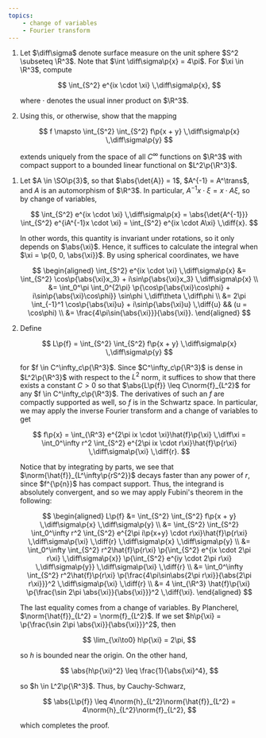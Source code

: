 ```yaml
---
topics:
    - change of variables
    - Fourier transform
---
```


<problem>

1. Let $\diff\sigma$ denote surface measure on the unit sphere $S^2 \subseteq \R^3$. Note that $\int \diff\sigma\p{x} = 4\pi$. For $\xi \in \R^3$, compute

    $$
    \int_{S^2} e^{ix \cdot \xi} \,\diff\sigma\p{x},
    $$

    where $\cdot$ denotes the usual inner product on $\R^3$.

2. Using this, or otherwise, show that the mapping

    $$
    f \mapsto \int_{S^2} \int_{S^2} f\p{x + y} \,\diff\sigma\p{x} \,\diff\sigma\p{y}
    $$

    extends uniquely from the space of all $C^\infty$ functions on $\R^3$ with compact support to a bounded linear functional on $L^2\p{\R^3}$.

</problem>

<solution>

1. Let $A \in \SO\p{3}$, so that $\abs{\det{A}} = 1$, $A^{-1} = A^\trans$, and $A$ is an automorphism of $\R^3$. In particular, $A^{-1}x \cdot \xi = x \cdot A\xi$, so by change of variables,

    $$
    \int_{S^2} e^{ix \cdot \xi} \,\diff\sigma\p{x}
        = \abs{\det{A^{-1}}} \int_{S^2} e^{iA^{-1}x \cdot \xi}
        = \int_{S^2} e^{ix \cdot A\xi} \,\diff{x}.
    $$

    In other words, this quantity is invariant under rotations, so it only depends on $\abs{\xi}$. Hence, it suffices to calculate the integral when $\xi = \p{0, 0, \abs{\xi}}$. By using spherical coordinates, we have

    $$
    \begin{aligned}
        \int_{S^2} e^{ix \cdot \xi} \,\diff\sigma\p{x}
            &= \int_{S^2} \cos\p{\abs{\xi}x_3} + i\sin\p{\abs{\xi}x_3} \,\diff\sigma\p{x} \\
            &= \int_0^\pi \int_0^{2\pi} \p{\cos\p{\abs{\xi}\cos\phi} + i\sin\p{\abs{\xi}\cos\phi}} \sin\phi \,\diff\theta \,\diff\phi \\
            &= 2\pi \int_{-1}^1 \cos\p{\abs{\xi}u} + i\sin\p{\abs{\xi}u} \,\diff{u}
                && (u = \cos\phi) \\
            &= \frac{4\pi\sin{\abs{\xi}}}{\abs{\xi}}.
    \end{aligned}
    $$

2. Define

    $$
    L\p{f} = \int_{S^2} \int_{S^2} f\p{x + y} \,\diff\sigma\p{x} \,\diff\sigma\p{y}
    $$

    for $f \in C^\infty_c\p{\R^3}$. Since $C^\infty_c\p{\R^3}$ is dense in $L^2\p{\R^3}$ with respect to the $L^2$ norm, it suffices to show that there exists a constant $C > 0$ so that $\abs{L\p{f}} \leq C\norm{f}_{L^2}$ for any $f \in C^\infty_c\p{\R^3}$. The derivatives of such an $f$ are compactly supported as well, so $f$ is in the Schwartz space. In particular, we may apply the inverse Fourier transform and a change of variables to get

    $$
    f\p{x}
        = \int_{\R^3} e^{2\pi ix \cdot \xi}\hat{f}\p{\xi} \,\diff\xi
        = \int_0^\infty r^2 \int_{S^2} e^{2\pi ix \cdot r\xi}\hat{f}\p{r\xi} \,\diff\sigma\p{\xi} \,\diff{r}.
    $$

    Notice that by integrating by parts, we see that $\norm{\hat{f}}_{L^\infty\p{rS^2}}$ decays faster than any power of $r$, since $f^{\p{n}}$ has compact support. Thus, the integrand is absolutely convergent, and so we may apply Fubini's theorem in the following:

    $$
    \begin{aligned}
        L\p{f}
            &= \int_{S^2} \int_{S^2} f\p{x + y} \,\diff\sigma\p{x} \,\diff\sigma\p{y} \\
            &= \int_{S^2} \int_{S^2} \int_0^\infty r^2 \int_{S^2} e^{2\pi i\p{x+y} \cdot r\xi}\hat{f}\p{r\xi} \,\diff\sigma\p{\xi} \,\diff{r} \,\diff\sigma\p{x} \,\diff\sigma\p{y} \\
            &= \int_0^\infty \int_{S^2} r^2\hat{f}\p{r\xi} \p{\int_{S^2} e^{ix \cdot 2\pi r\xi} \,\diff\sigma\p{x}} \p{\int_{S^2} e^{iy \cdot 2\pi r\xi} \,\diff\sigma\p{y}} \,\diff\sigma\p{\xi} \,\diff{r} \\
            &= \int_0^\infty \int_{S^2} r^2\hat{f}\p{r\xi} \p{\frac{4\pi\sin\abs{2\pi r\xi}}{\abs{2\pi r\xi}}}^2 \,\diff\sigma\p{\xi} \,\diff{r} \\
            &= 4 \int_{\R^3} \hat{f}\p{\xi} \p{\frac{\sin 2\pi \abs{\xi}}{\abs{\xi}}}^2 \,\diff{\xi}.
    \end{aligned}
    $$

    The last equality comes from a change of variables. By Plancherel, $\norm{\hat{f}}_{L^2} = \norm{f}_{L^2}$. If we set $h\p{\xi} = \p{\frac{\sin 2\pi \abs{\xi}}{\abs{\xi}}}^2$, then

    $$
    \lim_{\xi\to0} h\p{\xi} = 2\pi,
    $$

    so $h$ is bounded near the origin. On the other hand,

    $$
    \abs{h\p{\xi}^2}
        \leq \frac{1}{\abs{\xi}^4},
    $$

    so $h \in L^2\p{\R^3}$. Thus, by Cauchy-Schwarz,

    $$
    \abs{L\p{f}}
        \leq 4\norm{h}_{L^2}\norm{\hat{f}}_{L^2}
        = 4\norm{h}_{L^2}\norm{f}_{L^2},
    $$

    which completes the proof.

</solution>
